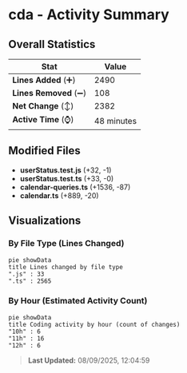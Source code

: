 # cda - Activity Summary 

## Overall Statistics

| Stat                   | Value                                                             |
| ---------------------- | ----------------------------------------------------------------- |
| **Lines Added** (➕)   | 2490                                          |
| **Lines Removed** (➖) | 108                                        |
| **Net Change** (↕)    | 2382                |
| **Active Time** (⌚)   | 48 minutes |


## Modified Files
- **userStatus.test.js** (+32, -1)
- **userStatus.test.ts** (+33, -0)
- **calendar-queries.ts** (+1536, -87)
- **calendar.ts** (+889, -20)

## Visualizations

### By File Type (Lines Changed)

```mermaid
pie showData
title Lines changed by file type
".js" : 33
".ts" : 2565
```

### By Hour (Estimated Activity Count)

```mermaid
pie showData
title Coding activity by hour (count of changes)
"10h" : 6
"11h" : 16
"12h" : 6
```


> **Last Updated:** 08/09/2025, 12:04:59